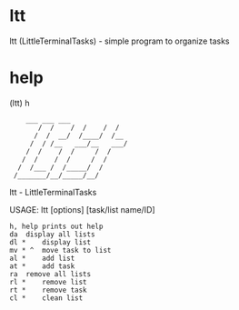 # ltt
ltt (LittleTerminalTasks) - simple program to organize tasks

# help
(ltt) h

		___	___	___
	       /  /    /  /    /  /
	      /  /  __/  /____/  /__
	     /  / /__   ___/__   ___/
	    /  /    /  /     /  /
	   /  /	   /  /     /  /
	  /  /___ /  /_____/  /
	 /_______/__/_____/__/


ltt - LittleTerminalTasks

USAGE: ltt [options] [task/list name/ID]

	h, help prints out help
	da	display all lists
	dl *	display list
	mv * ^  move task to list
	al *	add list
	at *	add task
	ra	remove all lists
	rl *	remove list
	rt *	remove task
	cl *	clean list
